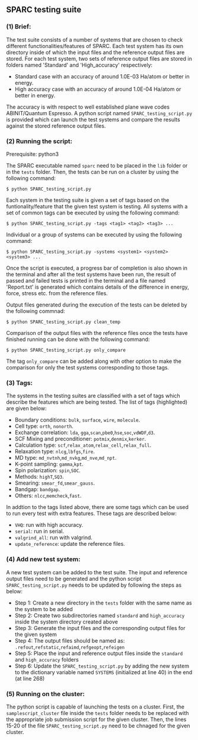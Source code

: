 ## SPARC testing suite 

### (1) Brief:
The test suite consists of a number of systems that are chosen to check different functionalities/features of SPARC. Each test system has its own directory inside of which the input files and the reference output files are stored. For each test system, two sets of reference output files are stored in folders named 'Standard' and 'High_accuracy' respectively: 

 * Standard case with an accuracy of around 1.0E-03 Ha/atom or better in energy. 
 * High accuracy case with an accuracy of around 1.0E-04 Ha/atom or better in energy.

The accuracy is with respect to well established plane wave codes ABINIT/Quantum Espresso.  A python script named `SPARC_testing_script.py` is provided which can launch the test systems and compare the results against the stored reference output files.

### (2) Running the script: 
Prerequisite: python3

The SPARC executable named `sparc` need to be placed in the `lib` folder or in the `tests` folder. Then, the tests can be run on a cluster by using the following command:
```shell
$ python SPARC_testing_script.py
```
Each system in the testing suite is given a set of tags based on the funtionality/feature that the given test system is testing. All systems with a set of common tags can be executed by using the following command:
```shell
$ python SPARC_testing_script.py -tags <tag1> <tag2> <tag3> ...
```
Individual or a group of systems can be executed by using the following command:
```shell
$ python SPARC_testing_script.py -systems <system1> <system2> <system3> ...
```

Once the script is executed, a progress bar of completion is also shown in the terminal and after all the test systems have been run, the result of passed and failed tests is printed in the terminal and a file named 'Report.txt' is generated which contains details of the difference in energy, force, stress etc. from the reference files. 

Output files generated during the execution of the tests can be deleted by the following commnad:
```shell
$ python SPARC_testing_script.py clean_temp
```

Comparison of the output files with the reference files once the tests have finished running can be done with the following command:

```shell
$ python SPARC_testing_script.py only_compare
```

The tag `only_compare` can be added along with other option to make the comparison for only the test systems corresponding to those tags.

### (3) Tags:

The systems in the testing suites are classified with a set of tags which describe the features which are being tested. The list of tags (highlighted) are given below:

 * Boundary conditions: `bulk`, `surface`, `wire`, `molecule`.
 * Cell type: `orth`, `nonorth`.
 * Exchange correlation: `lda`, `gga`,`scan`,`pbe0`,`hse`,`soc`,`vdWDF`,`d3`.
 * SCF Mixing and preconditioner: `potmix`,`denmix`,`kerker`.
 * Calculation type: `scf`,`relax_atom`,`relax_cell`,`relax_full`.
 * Relaxation type: `nlcg`,`lbfgs`,`fire`.
 * MD type: `md_nvtnh`,`md_nvkg`,`md_nve`,`md_npt`.
 * K-point sampling: `gamma`,`kpt`.
 * Spin polarization: `spin`,`SOC`.
 * Methods: `highT`,`SQ3`.
 * Smearing: `smear_fd`,`smear_gauss`.
 * Bandgap: `bandgap`.
 * Others: `nlcc`,`memcheck`,`fast`.

In addtion to the tags listed above, there are some tags which can be used to run every test with extra features. These tags are described below:

 * `VHQ`: run with high accuracy.
 * `serial`: run in serial.
 * `valgrind_all`: run with valgrind.
 * `update_reference`: update the reference files. 

### (4) Add new test system:

A new test system can be added to the test suite. The input and reference output files need to be generated and the python script `SPARC_testing_script.py` needs to be updated by following the steps as below:

 * Step 1: Create a new directory in the `tests` folder with the same name as the system to be added 
 * Step 2: Create two subdirectories named `standard` and `high_accuracy` inside the system directory created above
 * Step 3: Generate the input files and the corresponding output files for the given system
 * Step 4: The output files should be named as: `.refout`,`refstatic`,`refaimd`,`refgeopt`,`refeigen`
 * Step 5: Place the input and reference output files inside the `standard` and `high_accuracy` folders
 * Step 6: Update the `SPARC_testing_script.py` by adding the new system to the dictionary variable named `SYSTEMS` (initialized at line 40) in the end (at line 268)

### (5) Running on the cluster:

The python script is capable of launching the tests on a cluster. First, the `samplescript_cluster` file inside the `tests` folder needs to be replaced with the appropriate job submission script for the given cluster. Then, the lines 15-20 of the file `SPARC_testing_script.py` need to be chnaged for the given cluster. 
 
